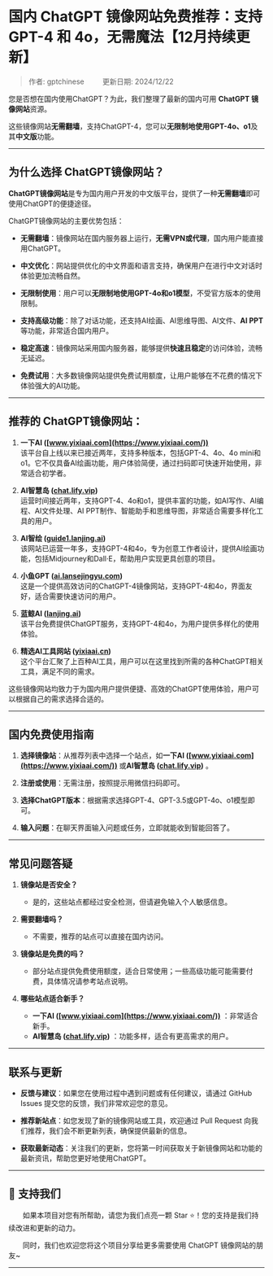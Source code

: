 # 国内 ChatGPT 镜像网站免费推荐：支持 GPT-4 和 4o，无需魔法【12月持续更新】 

> 作者: gptchinese &emsp;&emsp; 更新日期: 2024/12/22

您是否想在国内使用ChatGPT？为此，我们整理了最新的国内可用 **ChatGPT 镜像网站**资源。 

这些镜像网站**无需翻墙**，支持ChatGPT-4，您可以**无限制地使用GPT-4o、o1**及其**中文版**功能。

---

## 为什么选择 ChatGPT镜像网站？

**ChatGPT镜像网站**是专为国内用户开发的中文版平台，提供了一种**无需翻墙**即可使用ChatGPT的便捷途径。

ChatGPT镜像网站的主要优势包括：

- **无需翻墙**：镜像网站在国内服务器上运行，**无需VPN或代理**，国内用户能直接用ChatGPT。

- **中文优化**：网站提供优化的中文界面和语言支持，确保用户在进行中文对话时体验更加流畅自然。

- **无限制使用**：用户可以**无限制地使用GPT-4o和o1模型**，不受官方版本的使用限制。

- **支持高级功能**：除了对话功能，还支持AI绘画、AI思维导图、AI文件、**AI PPT**等功能，非常适合国内用户。

- **稳定高速**：镜像网站采用国内服务器，能够提供**快速且稳定**的访问体验，流畅无延迟。

- **免费试用**：大多数镜像网站提供免费试用额度，让用户能够在不花费的情况下体验强大的AI功能。

---

## 推荐的 ChatGPT镜像网站：

1. **一下AI ([www.yixiaai.com](https://www.yixiaai.com/))**  
   该平台自上线以来已接近两年，支持多种版本，包括GPT-4、4o、4o mini和o1。它不仅具备AI绘画功能，用户体验简便，通过扫码即可快速开始使用，非常适合初学者。

2. **AI智慧岛 ([chat.lify.vip](https://chat.lify.vip/))**  
   运营时间接近两年，支持GPT-4、4o和o1，提供丰富的功能，如AI写作、AI编程、AI文件处理、AI PPT制作、智能助手和思维导图，非常适合需要多样化工具的用户。

3. **AI智绘 ([guide1.lanjing.ai](https://guide1.lanjing.ai/))**  
   该网站已运营一年多，支持GPT-4和4o，专为创意工作者设计，提供AI绘画功能，包括Midjourney和Dall·E，帮助用户实现更具创意的项目。

4. **小鱼GPT ([ai.lansejingyu.com](https://ai.lansejingyu.com/))**  
   这是一个提供高效访问的ChatGPT-4镜像网站，支持GPT-4和4o，界面友好，适合需要快速访问的用户。

5. **蓝鲸AI ([lanjing.ai](https://lanjing.ai/))**  
   该平台免费提供ChatGPT服务，支持GPT-4和4o，为用户提供多样化的使用体验。

6. **精选AI工具网站 ([yixiaai.cn](https://yixiaai.cn))**  
   这个平台汇聚了上百种AI工具，用户可以在这里找到所需的各种ChatGPT相关工具，满足不同的需求。

这些镜像网站均致力于为国内用户提供便捷、高效的ChatGPT使用体验，用户可以根据自己的需求选择合适的。

---

## 国内免费使用指南

1. **选择镜像站**：从推荐列表中选择一个站点，如**一下AI ([www.yixiaai.com](https://www.yixiaai.com/))** 或**AI智慧岛 ([chat.lify.vip](https://chat.lify.vip/))** 。

2. **注册或使用**：无需注册，按照提示用微信扫码即可。

3. **选择ChatGPT版本**：根据需求选择GPT-4、GPT-3.5或GPT-4o、o1模型即可。

4. **输入问题**：在聊天界面输入问题或任务，立即就能收到智能回答了。

---

## 常见问题答疑

1. **镜像站是否安全？**
   - 是的，这些站点都经过安全检测，但请避免输入个人敏感信息。

2. **需要翻墙吗？**
   - 不需要，推荐的站点可以直接在国内访问。

3. **镜像站是免费的吗？**
   - 部分站点提供免费使用额度，适合日常使用；一些高级功能可能需要付费，具体情况请参考站点说明。

4. **哪些站点适合新手？**
   - **一下AI ([www.yixiaai.com](https://www.yixiaai.com/))** ：非常适合新手。
   - **AI智慧岛 ([chat.lify.vip](https://chat.lify.vip/))** ：功能多样，适合有更高需求的用户。

---

## 联系与更新

- **反馈与建议**：如果您在使用过程中遇到问题或有任何建议，请通过 GitHub Issues 提交您的反馈，我们非常欢迎您的意见。

- **推荐新站点**：如您发现了新的镜像网站或工具，欢迎通过 Pull Request 向我们推荐，我们会不断更新列表，确保提供最新的信息。

- **获取最新动态**：关注我们的更新，您将第一时间获取关于新镜像网站和功能的最新资讯，帮助您更好地使用ChatGPT。

---

## 🌟 支持我们

&emsp;&emsp;如果本项目对您有所帮助，请您为我们点亮一颗 Star ⭐！您的支持是我们持续改进和更新的动力。

&emsp;&emsp;同时，我们也欢迎您将这个项目分享给更多需要使用 ChatGPT 镜像网站的朋友~

---

